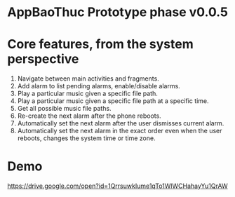 # AppBaoThuc Prototype phase v0.0.5

# Core features, from the system perspective
1. Navigate between main activities and fragments.
2. Add alarm to list pending alarms, enable/disable alarms.
3. Play a particular music given a specific file path.
4. Play a particular music given a specific file path at a specific time.
5. Get all possible music file paths.
6. Re-create the next alarm after the phone reboots.
7. Automatically set the next alarm after the user dismisses current alarm.
8. Automatically set the next alarm in the exact order even when the user reboots, changes the system time or time zone.

# Demo
https://drive.google.com/open?id=1QrrsuwkIume1qTo1WlWCHahayYu1QrAW
